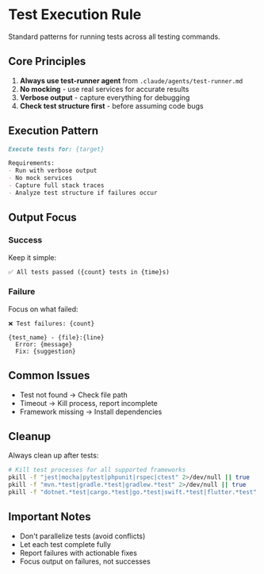 # Test Execution Rule

Standard patterns for running tests across all testing commands.

## Core Principles

1. **Always use test-runner agent** from `.claude/agents/test-runner.md`
2. **No mocking** - use real services for accurate results
3. **Verbose output** - capture everything for debugging
4. **Check test structure first** - before assuming code bugs

## Execution Pattern

```markdown
Execute tests for: {target}

Requirements:
- Run with verbose output
- No mock services
- Capture full stack traces
- Analyze test structure if failures occur
```

## Output Focus

### Success
Keep it simple:
```
✅ All tests passed ({count} tests in {time}s)
```

### Failure
Focus on what failed:
```
❌ Test failures: {count}

{test_name} - {file}:{line}
  Error: {message}
  Fix: {suggestion}
```

## Common Issues

- Test not found → Check file path
- Timeout → Kill process, report incomplete
- Framework missing → Install dependencies

## Cleanup

Always clean up after tests:
```bash
# Kill test processes for all supported frameworks
pkill -f "jest|mocha|pytest|phpunit|rspec|ctest" 2>/dev/null || true
pkill -f "mvn.*test|gradle.*test|gradlew.*test" 2>/dev/null || true
pkill -f "dotnet.*test|cargo.*test|go.*test|swift.*test|flutter.*test" 2>/dev/null || true
```

## Important Notes

- Don't parallelize tests (avoid conflicts)
- Let each test complete fully
- Report failures with actionable fixes
- Focus output on failures, not successes